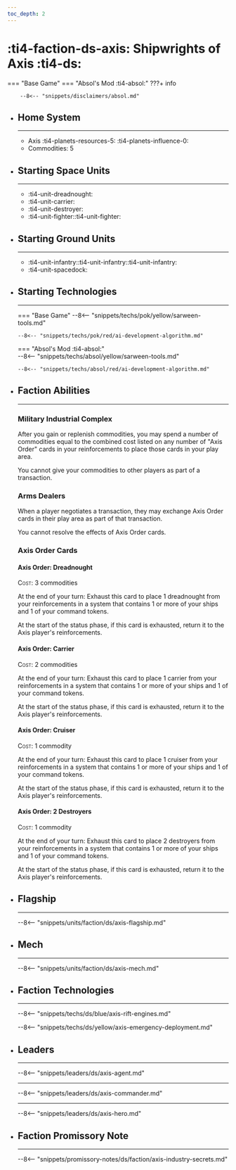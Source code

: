 ```yaml
---
toc_depth: 2
---
```


# :ti4-faction-ds-axis: Shipwrights of Axis :ti4-ds:
=== "Base Game"
=== "Absol's Mod :ti4-absol:" 
    ???+ info

        --8<-- "snippets/disclaimers/absol.md"

<div class="grid cards" markdown>

-   ## __Home System__

    ---

    * Axis :ti4-planets-resources-5: :ti4-planets-influence-0:
    * Commodities: 5

</div>

<div class="grid cards" markdown>

-   ## __Starting Space Units__

    ---

    * :ti4-unit-dreadnought:
    * :ti4-unit-carrier:
    * :ti4-unit-destroyer:
    * :ti4-unit-fighter::ti4-unit-fighter:

-   ## __Starting Ground Units__

    ---

    * :ti4-unit-infantry::ti4-unit-infantry::ti4-unit-infantry:
    * :ti4-unit-spacedock:

-   ## __Starting Technologies__

    ---
    === "Base Game"
        --8<-- "snippets/techs/pok/yellow/sarween-tools.md"

        --8<-- "snippets/techs/pok/red/ai-development-algorithm.md"

    === "Absol's Mod :ti4-absol:"  
        --8<-- "snippets/techs/absol/yellow/sarween-tools.md"

        --8<-- "snippets/techs/absol/red/ai-development-algorithm.md"

-   ## __Faction Abilities__

    ---
    ### **Military Industrial Complex**
    
    After you gain or replenish commodities, you may spend a number of commodities equal to the combined cost listed on any number of "Axis Order" cards in your reinforcements to place those cards in your play area. 
    
    You cannot give your commodities to other players as part of a transaction.

    ### **Arms Dealers**
    
    When a player negotiates a transaction, they may exchange Axis Order cards in their play area as part of that transaction. 
    
    You cannot resolve the effects of Axis Order cards.

    ### **Axis Order Cards**
    
    #### **Axis Order: Dreadnought**

    <span style="font-variant:small-caps;">Cost</span>: 3 commodities

    At the end of your turn: Exhaust this card to place 1 dreadnought from your reinforcements in a system that contains 1 or more of your ships and 1 of your command tokens. 
    
    At the start of the status phase, if this card is exhausted, return it to the Axis player's reinforcements.

    #### **Axis Order: Carrier**

    <span style="font-variant:small-caps;">Cost</span>: 2 commodities

    At the end of your turn: Exhaust this card to place 1 carrier from your reinforcements in a system that contains 1 or more of your ships and 1 of your command tokens. 

    At the start of the status phase, if this card is exhausted, return it to the Axis player's reinforcements.

    #### **Axis Order: Cruiser**

    <span style="font-variant:small-caps;">Cost</span>: 1 commodity

    At the end of your turn: Exhaust this card to place 1 cruiser from your reinforcements in a system that contains 1 or more of your ships and 1 of your command tokens. 

    At the start of the status phase, if this card is exhausted, return it to the Axis player's reinforcements.

    #### **Axis Order: 2 Destroyers**

    <span style="font-variant:small-caps;">Cost</span>: 1 commodity

    At the end of your turn: Exhaust this card to place 2 destroyers from your reinforcements in a system that contains 1 or more of your ships and 1 of your command tokens. 

    At the start of the status phase, if this card is exhausted, return it to the Axis player's reinforcements.

-   ## __Flagship__

    ---
    --8<-- "snippets/units/faction/ds/axis-flagship.md"

-   ## __Mech__

    ---
    --8<-- "snippets/units/faction/ds/axis-mech.md"


</div>

<div class="grid cards" markdown>

-   ## __Faction Technologies__

    ---

    --8<-- "snippets/techs/ds/blue/axis-rift-engines.md"

    --8<-- "snippets/techs/ds/yellow/axis-emergency-deployment.md"


-   ## __Leaders__

    ---
    
    --8<-- "snippets/leaders/ds/axis-agent.md"

    ---

    --8<-- "snippets/leaders/ds/axis-commander.md"

    ---

    --8<-- "snippets/leaders/ds/axis-hero.md"

-   ## __Faction Promissory Note__

    ---
    --8<-- "snippets/promissory-notes/ds/faction/axis-industry-secrets.md"

</div>